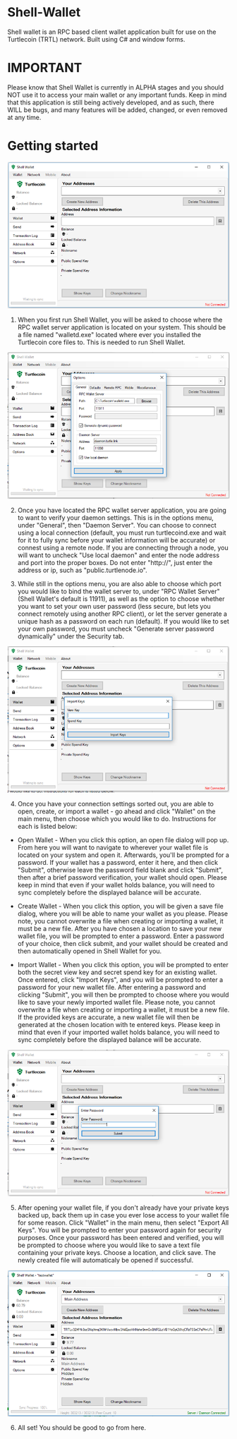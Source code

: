 # Shell-Wallet
Shell wallet is an RPC based client wallet application built for use on the Turtlecoin (TRTL) network.
Built using C# and window forms.

# IMPORTANT
Please know that Shell Wallet is currently in ALPHA stages and you should NOT use it to access your main wallet or any important funds. Keep in mind that this application is still being actively developed, and as such, there WILL be bugs, and many features will be added, changed, or even removed at any time.

# Getting started

![Alt text](/Previews/Main.png?raw=true "Main Window")

1. When you first run Shell Wallet, you will be asked to choose where the RPC wallet server application is located on your system. This should be a file named "walletd.exe" located where ever you installed the Turtlecoin core files to. This is needed to run Shell Wallet.

![Alt_text](/Previews/Connectivity.png?raw=true "Connectivity")

2. Once you have located the RPC wallet server application, you are going to want to verify your daemon settings. This is in the options menu, under "General", then "Daemon Server". You can choose to connect using a local connection (default, you must run turtlecoind.exe and wait for it to fully sync before your wallet information will be accurate) or connest using a remote node. If you are connecting through a node, you will want to uncheck "Use local daemon" and enter the node address and port into  the proper boxes. Do not enter "http://", just enter the address or ip, such as "public.turtlenode.io".

3. While still in the options menu,  you are also able to choose which port you would like to bind the wallet server to, under "RPC Wallet Server" (Shell Wallet's default is 11911), as well as the option to choose whether you want to set your own user password (less secure, but lets you connect remotely using another RPC client), or let the server generate a unique hash as a password on each run (default). If you would like to set your own password, you must uncheck "Generate server password dynamically" under the Security tab.

![Alt_text](/Previews/Import.png?raw=true "Wallet Options")

4. Once you have your connection settings sorted out, you are able to open, create, or import a wallet - go ahead and click "Wallet" on the main menu, then choose which you would like to do. Instructions for each is listed below:

  * Open Wallet - When you click this option, an open file dialog will pop up. From here you will want to navigate to wherever your wallet file is located on your system and open it. Afterwards, you'll be prompted for a password. If your wallet has a password, enter it here, and then click "Submit", otherwise leave the password field blank and click "Submit", then after a brief password verification, your wallet should open. Please keep in mind that even if your wallet holds balance, you will need to sync completely before the displayed balance will be accurate.
  
  * Create Wallet - When you click this option, you will be given a save file dialog, where you will be able to name your wallet as you please. Please note, you cannot overwrite a file when creating or importing a wallet, it must be a new file. After you have chosen a location to save your new wallet file, you will be prompted to enter a password. Enter a password of your choice, then click submit, and your wallet should be created and then automatically opened in Shell Wallet for you.
  
  * Import Wallet - When you click this option, you will be prompted to enter both the secret view key and secret spend key for an existing wallet. Once entered, click "Import Keys", and you will be prompted to enter a password for your new wallet file. After entering a password and clicking "Submit", you will then be prompted to choose where you would like to save your newly imported wallet file. Please note, you cannot overwrite a file when creating or importing a wallet, it must be a new file. If the provided keys are accurate, a new wallet file will then be generated at the chosen location with te entered keys. Please keep in mind that even if your imported wallet holds balance, you will need to sync completely before the displayed balance will be accurate.
  
![Alt_text](/Previews/Password.png?raw=true "Password Prompt")

5. After opening your wallet file, if you don't already have your private keys backed up, back them up in case you ever lose access to your wallet file for some reason. Click "Wallet" in the main menu, then select "Export All Keys". You will be prompted to enter your password again for security purposes. Once your password has been entered and verified, you will be prompted to choose where you would like to save a text file containing your private keys. Choose a location, and click save. The newly created file will automaticaly be opened if successful.

![Alt_text](/Previews/InUse.png?raw=true "In Use")

6. All set! You should be good to go from here.
